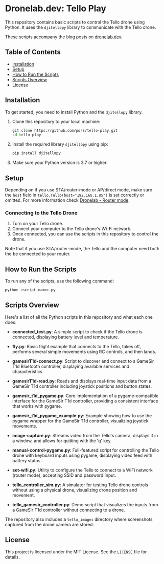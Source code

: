 # Dronelab.dev: Tello Play

This repository contains basic scripts to control the Tello drone using Python. It uses the `djitellopy` library to communicate with the Tello drone.

These scripts accompany the blog posts on [dronelab.dev](https://dronelab.dev).

## Table of Contents

- [Installation](#installation)
- [Setup](#setup)
- [How to Run the Scripts](#how-to-run-the-scripts)
- [Scripts Overview](#scripts-overview)
- [License](#license)

## Installation

To get started, you need to install Python and the `djitellopy` library.

1. Clone this repository to your local machine:

   ```bash
   git clone https://github.com/pors/tello-play.git
   cd tello-play
   ```

2. Install the required library `djitellopy` using pip:

   ```bash
   pip install djitellopy
   ```

3. Make sure your Python version is 3.7 or higher.

## Setup

Depending on if you use STA/router-mode or AP/direct mode, make sure the `host` field in `tello.Tello(host="192.168.1.85")` is set correctly or omitted.
For more information check [Dronelab - Router mode](https://dronelab.dev/posts/crash-the-tello/#using-router-mode).

### Connecting to the Tello Drone
1. Turn on your Tello drone.
2. Connect your computer to the Tello drone's Wi-Fi network.
3. Once connected, you can use the scripts in this repository to control the drone.

Note that if you use STA/router-mode, the Tello and the computer need both the be connected to your router.

## How to Run the Scripts

To run any of the scripts, use the following command:

```bash
python <script_name>.py
```

## Scripts Overview

Here's a list of all the Python scripts in this repository and what each one does:

- **connected_test.py**: A simple script to check if the Tello drone is connected, displaying battery level and temperature.

- **fly.py**: Basic flight example that connects to the Tello, takes off, performs several simple movements using RC controls, and then lands.

- **gamesirT1d-connect.py**: Script to discover and connect to a GameSir T1d Bluetooth controller, displaying available services and characteristics.

- **gamesirT1d-read.py**: Reads and displays real-time input data from a GameSir T1d controller including joystick positions and button states.

- **gamesir_t1d_pygame.py**: Core implementation of a pygame-compatible interface for the GameSir T1d controller, providing a consistent interface that works with pygame.

- **gamesir_t1d_pygame_example.py**: Example showing how to use the pygame wrapper for the GameSir T1d controller, visualizing joystick movements.

- **image-capture.py**: Streams video from the Tello's camera, displays it in a window, and allows for quitting with the 'q' key.

- **manual-control-pygame.py**: Full-featured script for controlling the Tello drone with keyboard inputs using pygame, displaying video feed with battery status.

- **set-wifi.py**: Utility to configure the Tello to connect to a WiFi network (router mode), accepting SSID and password input.

- **tello_controller_sim.py**: A simulator for testing Tello drone controls without using a physical drone, visualizing drone position and movement.

- **tello_gamesir_controller.py**: Demo script that visualizes the inputs from a GameSir T1d controller without connecting to a drone.

The repository also includes a `tello_images` directory where screenshots captured from the drone camera are stored.

## License

This project is licensed under the MIT License. See the `LICENSE` file for details.
